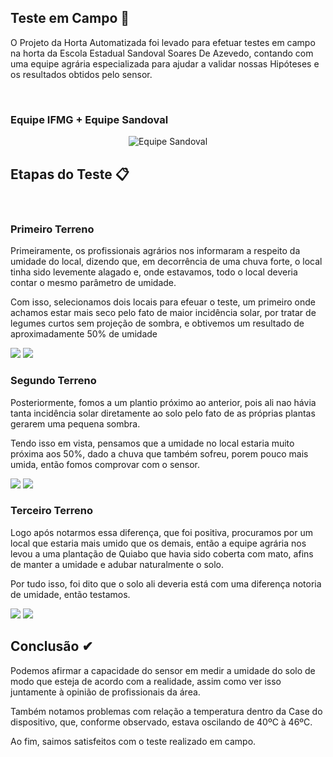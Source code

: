 ## Teste em Campo 🌾

O Projeto da Horta Automatizada foi levado para efetuar testes em campo na horta da Escola Estadual Sandoval Soares De Azevedo, contando com uma equipe agrária especializada para ajudar a validar nossas Hipóteses e os resultados obtidos pelo sensor.

<br>

### Equipe IFMG + Equipe Sandoval
<div align="center">
  <img alt="Equipe Sandoval" src="https://lh3.googleusercontent.com/fife/AAbDypAhmxk5RkNFT2fK5NCX7sA-g17W6yXT842avIEd9Is9SfrEBo9cMwVSdX2X6qU_pJY4QD6rCpzyKpMRPwr-Kf0pstWUGQpFdwujZ9HUGsLEX1HB5T3IxwzSVVelCeuJBb-_N206ou0OFoAFvgJ2H-YFbKi3AyDTLL1CpH8hXPP7ZTWNAigwMBlZirZGbgZFerFPZ1m6Nmm7zQ8nocIN2vbTdN5OZsu7oc64jTIRjtDhQl0cccAyjRVzAVpe3BATULcg22kyrjiBhIXFFcFiFXrAP8RKHLnosU8WKkl8EcasjKsgDzuBmQxpI-bapCKmxtrOjslWUY-uesuV3AToOQGa2_05hr2P-tDy8iVxyOGDVqN7v34bFFBMTzW7NI5N9vFHS96AroNvmqxEGsoG1zwNua_fG7tWDOkrKHAkwHtL-ltccTYOi8dKZf0F7XLU6QysYrSLerxpdiHUrCHzNF0qTEz7unFmNXxYCvU5mSWoVspgRroQN4CSjiI33FkY7lZ2IJcSbmfBxDInCn5HFAQwJCBkgVwyTI-YOvHyrpQ71PZzv8ZECOPryF3CDhedLbQpULn3DilzswtSAbn7gFGSNHJIjFBgzGu4NVCxVA5M1O5-n3m_qXes0qMLzqkz_-LNA-emWd5X9unif5-lGGhX6z2r0RokEIYEoqp0D6BNNrSnaFGd2DXusmx_FulDTxYNr9-lP2HA2kNx932DBix5Q1bhXBYwkFnAC9Y4tiCSv7lxKZCjP6e1-jta-zK5KDsXpLl3sgV3_jh1GeggBCNiZ_1baVqQo-1cfNv8idNjlxRSnFhMS5vgFmxe6NR8ZCvPCdw_vg1Z7LiqMzhUen2pDSLnqd5jq83KWCCsvqRmSVE5cYt20g5WfSfF1GE79ntpZHX23Z-IDC3c-FaBS6uRou351yba4Ro19fCz6DU5Q1_IKDFK2BMJhbCVy7ij3MkvXukQbnnWAdkZ0xy4Tgc0ydTkJ5bDBs8rb_YQgv0ZAe0PQlQlXuOZSUy7Qc766m3jjqi0pfuIzseZcAZmicQqAMoV20eAyB9sF-Uwsa7FO-AyhALWv3JN1fSHqDqVCUEcSnXkgHvzhaI8XL3e7ng8a4v1jZ_Xx0g0d4yM_WWjZDvOyxLj-1W25IE_7ovEpmXkir7Psj4kcKf_fmM6c95dIhLpYdzzxAPUJbmrlQMZVhjresPovZFfS7NQesLXyJpEYlkwwEmRKGy8ywFf7hVygSGslpo_2D26kwN0E5Hg1fukYMmlDroex2UplikBf1ru90EQxihPsdgFpRyN7sGHBczUZBTKaf9s_1ftTnMSn_TzTgMiLn_IqsASA54R1juD3_T4hbtBVZblTGgXzaztPlhkao-2SQINL693tV9vhweng4_WEiWxLEL4CevLIb9bMr0z-mQhSHruVY5ci44aR45VJ9A6r_hWoDafkIWRP-MeuYg7qntxauAzToZpTraSTpbAkcca8QmuqfYygvEGAwnUZBebyhwHjc1gZsx4fvoYcKOG1P3XUMNwk4nGlFkNRzSf6jI1V4O1IVjnRykZMjkVMsFBvT2w9XHvXebms-eYo9IRudWEtKaEDaBgIg=w1920-h969" />
</div>

##

## Etapas do Teste 📋

<br>

### Primeiro Terreno
Primeiramente, os profissionais agrários nos informaram a respeito da umidade do local, dizendo que, em decorrência de uma chuva forte, o local tinha sido levemente alagado e, onde estavamos, todo o local deveria contar o mesmo parâmetro de umidade.

Com isso, selecionamos dois locais para efeuar o teste, um primeiro onde achamos estar mais seco pelo fato de maior incidência solar, por tratar de legumes curtos sem projeção de sombra, e obtivemos um resultado de aproximadamente 50% de umidade



<div style="display: inline-block">
  <img src="https://lh3.googleusercontent.com/fife/AAbDypDLJhSsMTRCKJYtCGWyHyTIIWmqzWLS6_Hpj8Y2kzY3n51c34KEERuogLRvSJNAJViS6cLn-ugk97w38y9v3sj52-sZyDIHxeqxW6Dm0nYueVpQGHm1EMMa7jQABbRU2I-tCciscna13mqTAS0T37bP4zF30yUVphTasY6KO26BtM07iRBm4Pu4VfvrHq2xJMDLTIttUzcmK1fc8kx72dhzpiNyt5JYvpZk2heDtEZWGZtMXKRcf5XyQxNxHUxr2bVj3heI2PKFs5xup9tXJSfh99CzbplOWBKrHTNziZ47vSF2YuarwxCogBATAV6l2ovSio1N_uPDVPmsqlZvtfeVwoDcnXSrvl3zBem-xTtJiZfzu6Z638T5_NFqH7Ad1NM3qAsBpd97ex8ZvlfC8nLeQxEbkdMnexdfeo0wfT3QTsLHbuV7MZrK6lDfOlMz0WUoX1h0IqT9AAaL22gJXkVdI2bmH64Gq4BlW-OrzAgTx89EsMBFsZAtkrnikudPiTUJlx5RMJZrDbwjp3Bv6_j9u9Y7sbLFMhggMCnXOCPuR4hZbD7Wqjs0KyNkQjasVFmP3gQa1Do_EiId3ggInVRCDZCbbPR_SgP3-h7jd1EsSLHv6X6QrzChcX2N0E-pQGgZ_yZkskZ6vm1F090v6OGERY0CxsQwRmHAJli_CwK9ZlW7UC9y6PFACbuG71jaQ0p2_0QXNtJ75TKIoXrBvbvEmsw7S9jZGIKc78H3Nxuq9TmdFzDHLS218NkNtnZJ0dYYvyTxGrWaCt1h5Xbdbkh0bycIAT9kz1Z5D8UrobJ-_DhD2avI7ItGP2SgSFmJD3FzWBv1wCKM4hGFRutjPRnm3xYff5Ve6I0lofeA0bbG2h88Y1i1gbPMGyPBuPneVPIfI2Kwz2DHzjk7OYJtH2sTE0j2VM1H-LwhkUNtF4YUQNzFjPIvLMGdrsaaolDiROVcQ0SHvaNs4k3VTe3GUSryBJ6Z5rylUBuE-GLRe8hXQNsyL2f3sUssBH0cQFwUkoxm_i8mGRFb_4zQDlOyjSybiyA9fsAxqNh6Byr2_dcyCkWpEHZhufg5f3cJ6OesVA0BbRPNJiBNHWOG84a_t4uES7qaB1PmsgMx1V0lANOBan3Zk8P_m28uRZktPReyKmnbg2tpKJ_WYCRBMtxacVv28PtC4FJIMGLLCXAW71oXCScXxwrohW8OeRWvyiND5q0D2AsYZsKiRHirSfjb7Vle50UWXlXz07FnQ5ZC9xOu_o-v7b7m4Lxs05YLIUuciwYfq5aVzHCgxfdMkfEjp6J3e8oCB-Co36QHcJ2z_mE8fG3n4Y8IkJF10i8u0g6BV9xdLcnMqkxUidQl6BYL5JQnhdkokJUjvapyjZkl6GNT0Z0smcaGO1QUzT12znEDn1RPnNq2UVZ1wle6q2Vrb9yotjb5OS_KJBKPkcqF5nm610Nkhfca7lM8rBHYLyAZkhmNuppY3g-CW4snXQqSfYcBneMZivKlSSVVF3An5sBmhBxEy5_UjndajgB294Pf56PvN018RndN16_YbSqW1RAM1FFFGCHnyz8G_fcwzPau_NlUhu-1w_RUf7tgMCfWrA=w1920-h969"/>
  <img  src="https://lh3.googleusercontent.com/fife/AAbDypDQ8n5Fhn_YRgLSo2sqaNnNI7CU18j0N5QJTdr6aj9P5Duz24GyrQjyHsKi7q47LPAiQ9EkjNeufZ3i3UsyMGj11ToIZtLSubA0pdAGN3bTm7t82HKu9sLUpaEDFFNoyd754sB0k2MaRJ9rYSpT-Hi9QDoxlIN0vae1HiCudRc5f68BbQdwp1qEOHzFhOnUtET7yEC3-CQSI2qgyoFDkMTd33lyrtYgmgN-jC5nkHXZ87xIo8h_z7lfJfwFxlwJ3opRfiOyLExEQgOkNh5Ig6C8E0QEBkAuDWWc8xR9qVXJIu9p8sYAE0LuhGXwzEeyIGLEhy-UwnGvwmqcIaO-bnoW36hC8tIHaVlvl5xhiTKq1_fw3gpnJUDMrHryROg5MSbAL7SZ_UOBsFTOoV7RdzeyaS5LqguhXFLjItx83FB2WGRqViVA8VJqrH4qhuaDzjWD0pSPtobRzyYdi8v6FCO1sbh-Sju3SnlRcccgKWYZvj5mue4zZ8XZzEcxK_WwkVQLUONQjyDf7jbiYAko9nrYXn4BRqtFaZy7Lw5CpMGHyOKwqGNNlNkrsocObxpnbPznqdvbHIBWwToBAeiZP_c3SfGD6KzL1T5kNJfW9uOUip6VBSNpn3zF_9Toy1iHqU18hTJfbO4jc1mDdfEuiCoZcte8VeJP2vx9poKswDgu_C75Q0Ja4F9XV_MjoPaKyfePlhu5hrIu2e41MjCZdaAWvu_RoOz6i1IFImmsWPA6MLn17o_FpyVJB68pMqcr6SW4-JIbg7DD6Xw6AG2LV0DvWITvrpB-JeBvqFoLzP-p-auJpSt3IaFHKJkCrO2MVfLKkfiGVIJKaRQbHJ4JSE1CUvJ3fWtnHEvMjK-qg20eiTv3ZM8TNnAAORaUHQIte8sMIY6uxQ6lUAMyo15OcTyVsVYMHBb4liyC-UpRhpR05cPFWA0iWdOU7WOd-iz82Djent1QPPZY4S0LoR8ypgWWxJDI1NwPiLlhJTmdaSkXR167JtskRK7ZNpbfbYtdgpYoeIIM_fb7UjQU64dJCbaItpgzoawF3FnIA32JZxX-dcJRO645Uijkjv_J9C9FEbwFKKIBeJTWmu66UEOs4lQgDQ4Biw499wxuVdsmTKFnjcs9Hz0FLNE_gi-3EwM2AqDUCp9Eai9WYTw3E6u2gwORmH0opdQ2Aws8XY1duyFDsKKJl86OSCss78VrbiZ53jBbSAAbxXsPiIPrHhS5hgk1EKWCLjCyt3EReXqqoJ7uHBwZoNrs10l1D7dnQnqopPB-_zHzk5SBx0K7WwJ83YS2XGcd13Pq_qJYPJkq-EDscCG2pGbnV-zRAsmAhY23-TyGkHVxURtE6oTVZQRPF7iP_2_3nQgU05Ae1m2jR446ygRnshs0aMd7H0Yiu3-bkbpzscPaweTI2pAE2AxiwDjeeorJYSrmHNZaMmAW21-7HQHsyYkgHahbHrI-kBhoicUE0QpYK29uX2ulT2MkBsUEtwHtepdCRi5XVyKric_UqJZiKu3WPFx98ShiX53h0D5XslO0mS6eOo0sPR0kTd8toK6J28pRwvH1jUwysX9wtsXAQHar7Ih433Gge2mpMQ=w1395-h745"/>
</div>

<br>

### Segundo Terreno
Posteriormente, fomos a um plantio próximo ao anterior, pois ali nao hávia tanta incidência solar diretamente ao solo pelo fato de as próprias plantas gerarem uma pequena sombra.

Tendo isso em vista, pensamos que a umidade no local estaria muito próxima aos 50%, dado a chuva que também sofreu, porem pouco mais umida, então fomos comprovar com o sensor.


<div style="display: inline-block">
 <img src="https://lh3.googleusercontent.com/fife/AAbDypCMcxg5RwV6MW-EOn2rhGQ9jI72g1fagqbUUVAm_QD5QZCjeO08DBOrY6XrbLcB60g811OALiZXhYhThEXjUxGxM7CMjeZuI00X8HoMktpoGg9zh99zus5B8qf6FAc4c9BjxXwyk8gqL8fO3LCQDqaI6aE3l5TRYwZ6j3neTS0llfmYx0oRVKggx_IekX7xTjlrvAvGCdb0h3yRIrPMKCNkF660oNlQS7uIAhzWp6yWFl-7G5WkRmSaBdxPN-GBf23EKC6DvCtsZoDsF-NNcalYCxqFqsw2jUCXYClreu4W53w3wkWXUe63WUnox0GvYP_PmG9tDMYlEYoKip614gTkjYqS6xgA-ACO8YJHppi7qzn4XdgntuDs2avvbouhjMktrcSV_p6wEI_q0_AXJLQnCo_X0AC8ZHhbvPhIQvpsBMmnvnJeUleZrGnIoRymw5blDbSXVK0tw_N0Iwpmr-tZDuULjJSSW594qiGJmtqn9jArptqk6Z1T6ITGTmaffNRcfq1LXb2S7wSAH3WRVH7zHJgeZu046w5TQ6fpCNdEUIqhRjCHmkuqD54-y_Y2tjc20J0xUGPh17G0hS4QcLjIlGG2RnqUEP0Q_qdYU1hT_2eGNconDTifXfF8ROSY48t631tzCs7MLe5iPnUq9W6NCrJm0wsZo268MHMg-tmEE7qFFox3yXoiqzzM0Jybs2g8ZbZ7XayI5RcQN4bmI0Jd4Q6G0kwYT3WRpD3xhHR4dvNVlmIjQkpokCuPxV0-IYs-fVNErVR3m99AvG2XE2tkQnsMle8K2SRuokv8xD2aKdlVL48SQR3gIrmkKGXMjlvk9dy9iy-du_fgCGQ564AdzEXiWOBbZjmwzHsQRbJPw7kmFqpIJy0Ij-xaSgRit8yvfSWnR1Gt2AX8eJ1guYtsLPHVaZs_4OLQ7dHGXsSDbI9HOEitLsF1pdvXOcx0d27zC8FSoBhj5D7bWR5D2d7TD2tV6H9O9XTPYWYl9rDair96SxTiCfbjllXDfEF4efH7pkTr-YKOrdnKMEVDrpR3EPiDTApVsE8y5fSCyl9jOZe2zpm1q4l_0EYi-G_9-R_y7jjzmENR3pWi9VVa55EwW5HuTgwoAsUPoy-cea1bN9GxhoroAkXJFGoDu6QafcAqdLNan8HgnGIyBSKa7SpLrPGPga-Qp8cmTbRCx3cn4FCjvVlg_5wgSF_uVT7DoiUMOMGtIVhvliVmB2QHxzh5tx_ASTgPSq2ALLAWR-r8VQ2F2cxntQ-QJq7Th9YdSsxAhhUNpwbvBHXlPFO5O_KtC4_iVs8NxMObYGeQtlq3POEbsxbYSqm96Vbr5UA7N28Vf1FK_U87mk9zA0SSkz3quz_jJDJ_IaV8ruiaZykGHphvnlzls9q955o60ZQ9-mzIy1_WUegziZDlFoiPHDg5cnT4XAG0SlHH-Lo5AAMVCB6eqK9M-SOwgjsfuGry0RYPFwVy15UWmQoy_VOrQ-_ghvmMHkFbxyks0ULBGuqlLx_XURU2UeBN-idueVDsJq6CSV-DX7sh2nMkYJYAG-3ffEw6MJDRnwwDR8WejMxGoogh4-zh9mt0p4O7sXDhaw=w1920-h936"/>
 <img  src="https://lh3.googleusercontent.com/fife/AAbDypCmlmO-4MfMA_vwTjcioCaj6EQbHjBuOYyYJZnQr6mRA3sBdJfx0wwWL92v_UD07FosFqz3ig1df3xF3Rnga_kXOF-wCmEJHGPMKAzpyb-9a5yd-o-0uby8KR3JbR77x-ZrZmz5LHNNdz3NNWjYll28wuZ3Jcy0GB8CetsCvL5yz7TRZdOOx1Zr3N_OGrbplKgD-WtQY8T8U4uS7pMskzR_j6RsJEzAlNFn06ITb77k4jnImlX5vuK20oJtjIrrmnEa9MMZivyD_G5kORPpu5IiNrY_nlAfb0RKTIO7l0DrwmfmKXMKoMdX_nsqV5mPrgEil9wQbrvb-MZVUFa_DQ3RddIqmN1AMJkLROMeE7HPfVvr-g3Q1INcBQXNwOMNlXi9P64ImHqQBz8PMhea_q9_lw6vXtxxYpmYICnOS3t2fTmofkHLkgKwBiuhR4gT7-_rN_ULm1L5qGcw3hNXpuz-MUz8eWORTmzYj61s9-Wiz3_tUntUm445tqoNgUN-VstXE6ifCGIultViv9uCF65fi_3HUReXIaHWccxssioQDGakKaFc3fiLPiNgOgF4bzrGiZH79ZWc9MOfG-SZ8km2GQ6ntI3Bu3jgXUXLw3_U6o8tYYsZqksouLHiTYjcvUZdyTGqgeBbzasvHFWNEl6i0Nkry_7CFgPiLVZMIPv5cCCfok7QdBEyijWc9Gr7IHIDZyfLEZx-HiHpbFBpEI3XELnC0JiUI0V1hL7-tw_AqBc_yzeV4HuAC3NWkzFCL26HjY3wMmiOIrobgKmYyWnYHkszZNtpxJXkFVdJY96GLw55HKGaIggQjUETBunxNhbT40KNuFdmCAJYn0kjzLEpyjLUCJurGUcA_6Tb7KW_IQ1NTeQXMNrZEgUDuofc-Lle-MPyVeJmwJeliaKk9EiJs5NhoSo7pnOUIcmbP_bJgIclE6YD-1EfOW6PtKKLaYU9oZEx2vCQlvdRqbUhHRD7z2CbTNi8z9P-VuzLsK44aSoHNSsgRdSpMBidsGgUg6eij6uojCbrK8cuIMpmuHmfaXYK-o4hXTn4dXWhnpoKWyyTY8dve1dPS1r8DSksswnVVMNiZGqqmNy7KoiWF8Gv2PBF1MHHJ3Gsy6jr7f0xgRDJCzFiY28llgrfkqxLKcth5bK8w2t6BypJT0uiO3Vcyc3EAIMHw3dqg_iqeyHOEj8iyGG07X0NYRK3FXFX0dnL2BRaHbNsSZcomJwieot3p4-sciMlZrfyD0H1KEMb4JVUBZuxHVgFwIBqW9uWfAfrH9f7yotr7h7prE1jWTBKjQ2GXG3rP_2ExZSC6SD_sxYzhb-1elq_mP04sole8J5RNAiCwfLEXBrpbq1P3Ju5AwbGznRooRmeQmufCfk6u1qO-JW35MNOMTBmbZcD1YQo9S1O8c0McCImyfyy2WIXG3d-kfYVnzKXx7yOx0QaEkXzzPvGjVwfPqiGIMEgY5qohJl_s7GArte4uL5uVfEyC2xx6_rCtjWTap0My1UmtiAn6B0o9kirNZkc9m4OZjrB2vV4xMa3Mh-_aCjyEA0F65boWJyHG-z_bjAumBWRaILCqGfWju8-CxHx_Jhr8Q=w1920-h969"/>
</div>

<br>

### Terceiro Terreno

Logo após notarmos essa diferença, que foi positiva, procuramos por um local que estaria mais umido que os demais, então a equipe agrária nos levou a uma plantação de Quiabo que havia sido coberta com mato, afins de manter a umidade e adubar naturalmente o solo.

Por tudo isso, foi dito que o solo ali deveria está com uma diferença notoria de umidade, então testamos.

<div style="display: inline-block">
  <img src="https://lh3.googleusercontent.com/fife/AAbDypDcIe_Omu01F6MfEaxeUJv4P9sHTIRzRUJKaS3LW2-m7dAa_8WMOjOVITUF3v7XDg3izUpPnFhBBBNkALqNLHtyH1_1-tawYCo9cFrRw63EsLMrotbbo5KgmtijRaGly4mYfjIdlZE5gsy7_o0R4ohtxJhEdj-mDqQt8U2Ir5ABVNXQICiiJqY7Nn5D4_aiCRQkXQepjbqa8NVId1SQyNP7pYfrm3eu48bWQE8VvUt-PjvT2GNFNVXOZt_-b0960NVQV3IojxElZOlDSQTKYxtzFQ8wqnMrYxNwCEc0AQ3co-p_9Uz6kAT0MO3QGy_A7n69IZ2wr3cQ8gBF3MGMZlG3jtYGsQW7mZmXZPq87Ow8-PjSMtpWUjkwnu0UMrvw-8E2zDyS5or3cuJl9zTHRo05fMqKh0QoTsA04FbP-K8q7HmlYLuE5BAObUhtnsqT16ztBtO5wr8gz4Mf5UtFgTSEkD7WetSF0K_-pNjERBcSN91fBLGud2UdTvg0lrKHK_ssiQfKuiAq36dUD7YKaUD4F--ytZf8f5OLVUnnw_HvqcsAYG0s-S9BCsB8Jf0AqhmmV6QGHQv6hLWFusYX60eYgAbWNt-DziI6l_YvbhF08cRMQV4l3WqRDXJEG4Qx_bS4UUz3lnJE03Hn01Ud-_AN_sPiFvNpvYvK18pOXXPpJO4kmqu78GQAu5Odq9IJs1nVVFf8pPxk_ydejkxhI62WfhvWeFx89R46QIaH63PImsgdP_82YHu29NZDA7D5BHc8L3UDztysOiwVskzyGOo19O34YEXeWDFMOjUtW_0mFJ3oGwon9mUSFFssPX6dbMBGN_egIAYFH3D5XhHks_Ia-711zbLal0YKL1Qti-Gr1qRrQwG9iq-F8RX8_UYQm9NcgEEpWAumpoY6jo4t3YQyGhCQdZxG_RY0NPFb72ocQuWdPX7zgUq_OUihQwq_NzSM5-4CX9d2BQbLM2iutucRgyF-tccNPdq6dSZUH4OJ_6UFUf-PvVEUYr6VTG4wOznS0GW6UESftWM6tVDEK48LeX2kqT8N-WiIvoggT2WFCJ_KAt1IAhc1P0SQqY_8DZQDJJQFf-nlVgJgFPqUhTi3D2hH7T28xvSKQQ5ZdqtoPgZjys7IGjnVnVCxtjhZ9wDMVlGZs8Zo7W8n85cgcbMn_W2JTLql1HVBiZPCH65egQ4PgKyD4Im8ojNfeo0q-kQ9pVbca8kD7WC0sKyrLOYgcBHDQiZk5Pa3MwUYinqDtVol3ibseaqHQjoyUITSb_NWB6gzT8jXbSqQgEjxlFe0s4cBd1jceSv6FqInr6cwJM_bDOYKr5ug44wQZ07gP93Fq2AcnxkaCnO2IYXMZPV0WxphF7XOXl_mdOT2ROSKOTHfn43Yn1Oad1ybkhc7CFE0DwHtUHIKz-i-0473ke4u9EwXEKvwbZTaanD_zQofPY15k5pAsGfzmilC8kk2yk2QSQEDHYBPlkhVKP7AzRNTKN01aMB0kbgjsEkaChKs03BV8tvJs_PPQ1dLneJmQL5vLROVG3IbOlDDQ7paa7UUneNbmvDEAHBkZ5GXKMFaGF2AjgXhoEmNmun3kO8Esg=w1920-h969"/>
  <img src="https://lh3.googleusercontent.com/fife/AAbDypD7CKPZJAg7PMcuCGL_lsf4piOcymA1l6xiqZkEbtjpp345sZADvlJPiK-OoIxUdgV4VLYCwiSWstyRieDj7GBh4mq_-7m6ql9ZdyopDw4uVn7WA9_4Z3ZyElxavt6YDYmoallnjUjGEZvcBaY8qE0GOAuJDxI_40QW6kkI21SEh1iDICr9UmlRGZBA-gOMWszx7IYkGy1gXgadZ8WzzFrgM2ZwX1ni5JdbJKWFMr0fURsR1eFOdNrZp5LDjfLZ214RHIgU6LQDS5vdcWKNcy5uCCD5N8Huq0BR9DoRr1AwiGoqjgK6Pk1efMg49uhp-s2n-809Mrwo84G_Sh-hxwB89tccGxf-zUT8AZXGGPs0IrzVlDzuC2TW_d7EFOPN4GLECcoxYmQcXdZrKhwn4bQmx9xA7g0146f89e44SVwLswuCbDf7KJNs_AdGC4n-04MCjmCa0kf4yVihA8FSlwWRhBlCcIFZd9YWjuklBGlJyAzWg_87yWXhgKSHJFiOLZDUI3nArlig6LtBbocM-4OynXgSyNxxcKbj4jp3GDXaamQ0LXLMneB32R1OZwMohcYoyIwrAcRXOUlPsS31uYI2LjnF4qv19c8nwGdW2EXrQ8PmmzwWA_4IiBnGj06ffBgbmtA0ps5Gwjvy3etK-0f4AdQa9eEXp0XYEgRsJrVYwmkYprx_a0DP8X2NE3xkv85SYk0pNi-1jcCp5hH96c1uzjCt-JMDP3LQkskWg6HChveifCL3TQnWuMa0GDvz6hN7AdhWjy-YwZ0jt1f5d9AoUjpWMHf372u64TlV_veL-htx1xCRedmk8YAWhIq2d8OMfW6CuA9Nx3-nnn6NVM2PIySxHYv3DMafOvp__F0nGlmAqdMV7-9l_8nf2X87JxZ1tkRiGH0pPfJF0yWoe7iFOa3vQIPyP8YCej9paXqvaD7Y6KLeFCycpNUzcnfse4h3u7nzd627p161C8LwXSSQKEN7NfghyBGnhHhCN83R68Mc7TPWpHX3aPpDd2iicDb4ELWusVrITUrp18WzKTMgIZ2Bx-rTBMd-LfYCXKpyTpRKCEYnuwqjDWds74EjL2IYWnmX3MleyrlBce0NwX1j7SXfZoyQcX-aRGFHsIKTyItEE2vnkXJLClaTXLgaqtWxqiJ6foS4kFFk9fdSl9-f5Ikd3_FuSm5cyqLSdBf1rzm6OfrsI5vx4mJSFdQ6mv-w4PnUXk4rZtZwBXtHGU3p-akPGSdX2_TXOn63ROmSyHqHGm2Lzjxg-FhLuVfRSU4bBMpptyiENJtlGmiCmEOpYy4ZDBTfbRbP_EM2s0qPHQTxYe9S90jDf6Su62SgDQd5Ho0Q6dqlG0ZTgxDECQk8sWn9TVYMCt_gGCq2wPEsCewZ_Kv77FgPnc7vRbI1ObBzxHMHdiG4BRVQNrMYRmQS72Zqdgbs0NcWfrhPUOS49G6jk63GqD0OvOzokMxBlix9-aaqnDt3_nUyKqd-h40z0x2nIRbT7S6wDWChPkJTtwEsbKWh6xtPoC-hP2jZtdD27Y4xVRSlsj02rwgodhpPOgrB-PSEi4M1wPYKb522ye0MY7shBhxsvSXP4tYYTQ=w1920-h969"/>
</div>

##

## Conclusão ✔

Podemos afirmar a capacidade do sensor em medir a umidade do solo de modo que esteja de acordo com a realidade, assim como ver isso juntamente à opinião de profissionais da área.

Também notamos problemas com relação a temperatura dentro da Case do dispositivo, que, conforme observado, estava oscilando de 40ºC à 46ºC.

Ao fim, saimos satisfeitos com o teste realizado em campo.